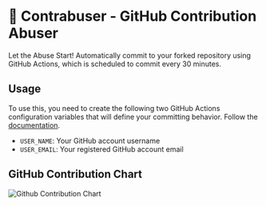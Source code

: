 # :art: Contrabuser - GitHub Contribution Abuser

Let the Abuse Start! Automatically commit to your forked repository using GitHub Actions, which is scheduled to commit every 30 minutes.

## Usage

To use this, you need to create the following two GitHub Actions configuration variables that will define your committing behavior. Follow the [documentation](https://docs.github.com/en/actions/learn-github-actions/variables#creating-configuration-variables-for-a-repository).

- `USER_NAME`: Your GitHub account username
- `USER_EMAIL`: Your registered GitHub account email

## GitHub Contribution Chart
![Github Contribution Chart](https://ghchart.rshah.org/khangalll)
